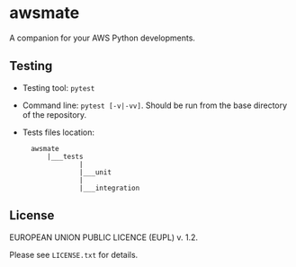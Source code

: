 # awsmate

A companion for your AWS Python developments.

## Testing

* Testing tool: `pytest`
* Command line: `pytest [-v|-vv]`. Should be run from the base directory of the repository.
* Tests files location:

        awsmate
            |___tests
                    |
                    |___unit
                    |
                    |___integration


## License

EUROPEAN UNION PUBLIC LICENCE (EUPL) v. 1.2.

Please see `LICENSE.txt` for details.
